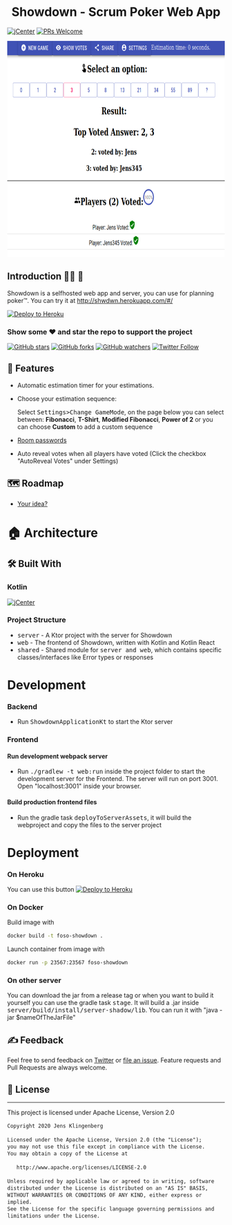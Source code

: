 <h1 align="center">Showdown - Scrum Poker Web App</h1>

[![jCenter](https://img.shields.io/badge/Apache-2.0-green.svg
)](https://github.com/Foso/Showdown/blob/master/LICENSE)
[![PRs Welcome](https://img.shields.io/badge/PRs-welcome-brightgreen.svg?style=flat-square)](http://makeapullrequest.com)


<p align="left">
    <img src ="https://github.com/Foso/Showdown/blob/master/docs/img/ShowdownExample.png" height=500 />

</p>

## Introduction  🙋‍♂️ 🙋‍
Showdown is a selfhosted web app and server, you can use for planning poker™. You can try it at http://shwdwn.herokuapp.com/#/

[![Deploy to Heroku](https://www.herokucdn.com/deploy/button.png)](https://heroku.com/deploy)

### Show some :heart: and star the repo to support the project

[![GitHub stars](https://img.shields.io/github/stars/Foso/Showdown.svg?style=social&label=Star)](https://github.com/Foso/Showdown) [![GitHub forks](https://img.shields.io/github/forks/Foso/Showdown.svg?style=social&label=Fork)](https://github.com/Foso/Showdown/fork) [![GitHub watchers](https://img.shields.io/github/watchers/Foso/Showdown.svg?style=social&label=Watch)](https://github.com/Foso/Showdown) [![Twitter Follow](https://img.shields.io/twitter/follow/jklingenberg_.svg?style=social)](https://twitter.com/jklingenberg_)


## 🎨 Features
* Automatic estimation timer for your estimations.
* Choose your estimation sequence:

  Select <kbd>Settings>Change GameMode</kbd>, on the page below you can select between:
 **Fibonacci**, **T-Shirt**, **Modified Fibonacci**, **Power of 2** or you can choose **Custom** to add a custom sequence

* [Room passwords](https://github.com/Foso/Showdown/wiki/Add-password-for-a-room)
* Auto reveal votes when all players have voted (Click the checkbox "AutoReveal Votes" under Settings)

## 🗺️ Roadmap
- <a href="https://github.com/Foso/Showdown/issues">Your idea?</a>

# 🏠 Architecture

## 🛠️ Built With
### Kotlin
[![jCenter](https://img.shields.io/badge/Kotlin-1.5.21-green.svg
)]()



### Project Structure
* <kbd>server</kbd> - A Ktor project with the server for Showdown
* <kbd>web</kbd> - The frontend of Showdown, written with Kotlin and Kotlin React
* <kbd>shared</kbd> - Shared module for <kbd>server and web</kbd>, which contains specific classes/interfaces like Error types or responses

# Development

### Backend
* Run <kbd>ShowdownApplicationKt</kbd> to start the Ktor server


### Frontend
#### Run development webpack server
* Run <kbd>./gradlew -t web:run</kbd> inside the project folder to start the development server for the Frontend. The server will run on port 3001. Open "localhost:3001" inside your browser.

#### Build production frontend files
* Run the gradle task <kbd>deployToServerAssets</kbd>, it will build the webproject and copy the files to the server project

# Deployment

### On Heroku
You can use this button [![Deploy to Heroku](https://www.herokucdn.com/deploy/button.png)](https://heroku.com/deploy)


### On Docker

Build image with

```bash
docker build -t foso-showdown . 
```

Launch container from image with

```bash
docker run -p 23567:23567 foso-showdown
```

### On other server
You can download the jar from a release tag or when you want to build it yourself you can use the gradle task <kbd>stage</kbd>. It will build a .jar inside  <kbd>server/build/install/server-shadow/lib</kbd>. You can run it with "java -jar $nameOfTheJarFile"

## ✍️ Feedback

Feel free to send feedback on [Twitter](https://twitter.com/jklingenberg_) or [file an issue](https://github.com/foso/Showdown/issues/new). Feature requests and Pull Requests are always welcome.


## 📜 License

-------

This project is licensed under Apache License, Version 2.0

    Copyright 2020 Jens Klingenberg

    Licensed under the Apache License, Version 2.0 (the "License");
    you may not use this file except in compliance with the License.
    You may obtain a copy of the License at

       http://www.apache.org/licenses/LICENSE-2.0

    Unless required by applicable law or agreed to in writing, software
    distributed under the License is distributed on an "AS IS" BASIS,
    WITHOUT WARRANTIES OR CONDITIONS OF ANY KIND, either express or implied.
    See the License for the specific language governing permissions and
    limitations under the License.

